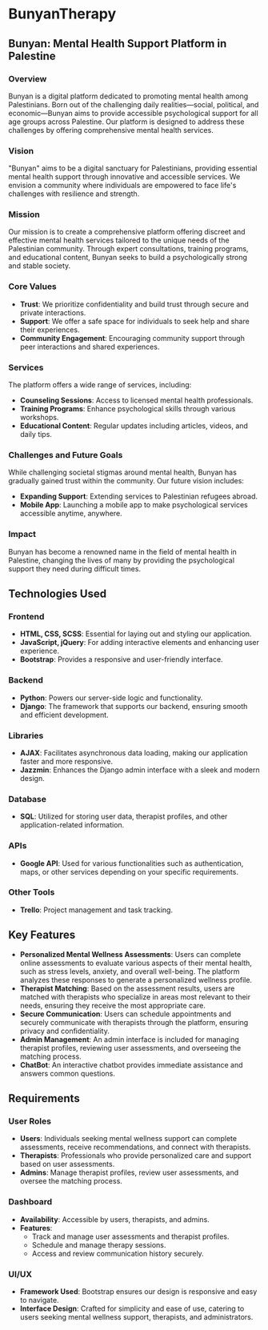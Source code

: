 # BunyanTherapy

## Bunyan: Mental Health Support Platform in Palestine

### Overview

Bunyan is a digital platform dedicated to promoting mental health among Palestinians. Born out of the challenging daily realities—social, political, and economic—Bunyan aims to provide accessible psychological support for all age groups across Palestine. Our platform is designed to address these challenges by offering comprehensive mental health services.

### Vision

"Bunyan" aims to be a digital sanctuary for Palestinians, providing essential mental health support through innovative and accessible services. We envision a community where individuals are empowered to face life's challenges with resilience and strength.

### Mission

Our mission is to create a comprehensive platform offering discreet and effective mental health services tailored to the unique needs of the Palestinian community. Through expert consultations, training programs, and educational content, Bunyan seeks to build a psychologically strong and stable society.

### Core Values

- **Trust**: We prioritize confidentiality and build trust through secure and private interactions.
- **Support**: We offer a safe space for individuals to seek help and share their experiences.
- **Community Engagement**: Encouraging community support through peer interactions and shared experiences.

### Services

The platform offers a wide range of services, including:

- **Counseling Sessions**: Access to licensed mental health professionals.
- **Training Programs**: Enhance psychological skills through various workshops.
- **Educational Content**: Regular updates including articles, videos, and daily tips.

### Challenges and Future Goals

While challenging societal stigmas around mental health, Bunyan has gradually gained trust within the community. Our future vision includes:

- **Expanding Support**: Extending services to Palestinian refugees abroad.
- **Mobile App**: Launching a mobile app to make psychological services accessible anytime, anywhere.

### Impact

Bunyan has become a renowned name in the field of mental health in Palestine, changing the lives of many by providing the psychological support they need during difficult times.

## Technologies Used

### Frontend
- **HTML, CSS, SCSS**: Essential for laying out and styling our application.
- **JavaScript, jQuery**: For adding interactive elements and enhancing user experience.
- **Bootstrap**: Provides a responsive and user-friendly interface.

### Backend
- **Python**: Powers our server-side logic and functionality.
- **Django**: The framework that supports our backend, ensuring smooth and efficient development.

### Libraries
- **AJAX**: Facilitates asynchronous data loading, making our application faster and more responsive.
- **Jazzmin**: Enhances the Django admin interface with a sleek and modern design.

### Database
- **SQL**: Utilized for storing user data, therapist profiles, and other application-related information.

### APIs
- **Google API**: Used for various functionalities such as authentication, maps, or other services depending on your specific requirements.

### Other Tools
- **Trello**: Project management and task tracking.

## Key Features

- **Personalized Mental Wellness Assessments**: Users can complete online assessments to evaluate various aspects of their mental health, such as stress levels, anxiety, and overall well-being. The platform analyzes these responses to generate a personalized wellness profile.
- **Therapist Matching**: Based on the assessment results, users are matched with therapists who specialize in areas most relevant to their needs, ensuring they receive the most appropriate care.
- **Secure Communication**: Users can schedule appointments and securely communicate with therapists through the platform, ensuring privacy and confidentiality.
- **Admin Management**: An admin interface is included for managing therapist profiles, reviewing user assessments, and overseeing the matching process.
- **ChatBot**: An interactive chatbot provides immediate assistance and answers common questions.

## Requirements

### User Roles
- **Users**: Individuals seeking mental wellness support can complete assessments, receive recommendations, and connect with therapists.
- **Therapists**: Professionals who provide personalized care and support based on user assessments.
- **Admins**: Manage therapist profiles, review user assessments, and oversee the matching process.

### Dashboard
- **Availability**: Accessible by users, therapists, and admins.
- **Features**:
  - Track and manage user assessments and therapist profiles.
  - Schedule and manage therapy sessions.
  - Access and review communication history securely.

### UI/UX
- **Framework Used**: Bootstrap ensures our design is responsive and easy to navigate.
- **Interface Design**: Crafted for simplicity and ease of use, catering to users seeking mental wellness support, therapists, and administrators.

